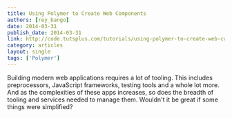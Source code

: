 ```yaml
---
title: Using Polymer to Create Web Components
authors: [rey_bango]
date: 2014-03-31
publish_date: 2014-03-31
link: http://code.tutsplus.com/tutorials/using-polymer-to-create-web-components--cms-20475
category: articles
layout: single
tags: ['Polymer']
---
```


Building modern web applications requires a lot of tooling. This includes preprocessors, JavaScript frameworks, testing tools and a whole lot more. And as the complexities of these apps increases, so does the breadth of tooling and services needed to manage them. Wouldn't it be great if some things were simplified?

<!-- Excerpt -->
